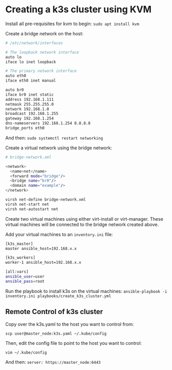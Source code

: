 # Creating a k3s cluster using KVM

Install all pre-requisites for kvm to begin:
`sudo apt install kvm`

Create a bridge network on the host:

```bash
# /etc/network/interfaces

# The loopback network interface
auto lo
iface lo inet loopback

# The primary network interface
auto eth0
iface eth0 inet manual

auto br0
iface br0 inet static
address 192.168.1.111
netmask 255.255.255.0
network 192.168.1.0
broadcast 192.168.1.255
gateway 192.168.1.254
dns-nameservers 192.168.1.254 8.8.8.8
bridge_ports eth0
```

And then: `sudo systemctl restart networking`

Create a virtual network using the bridge network: 

```bash
# bridge-network.xml

<network>
  <name>net</name>
  <forward mode="bridge"/>
  <bridge name="br0"/>
  <domain name="example"/>
</network>
```

```bash
virsh net-define bridge-network.xml
virsh net-start net
virsh net-autostart net
```

Create two virtual machines using either virt-install or virt-manager. These virtual machines will be connected to the bridge network created above.

Add your virtual machines to an `inventory.ini` file:

```bash
[k3s_master]
master ansible_host=192.168.x.x

[k3s_workers]
worker-1 ansible_host=192.168.x.x

[all:vars]
ansible_user=user
ansible_pass=root
```

Run the playbook to install k3s on the virtual machines:
`ansible-playbook -i inventory.ini playbooks/create_k3s_cluster.yml`

## Remote Control of k3s cluster

Copy over the k3s.yaml to the host you want to control from:

`scp user@master_node:k3s.yaml ~/.kube/config`

Then, edit the config file to point to the host you want to control:

`vim ~/.kube/config`

And then: `server: https://master_node:6443`